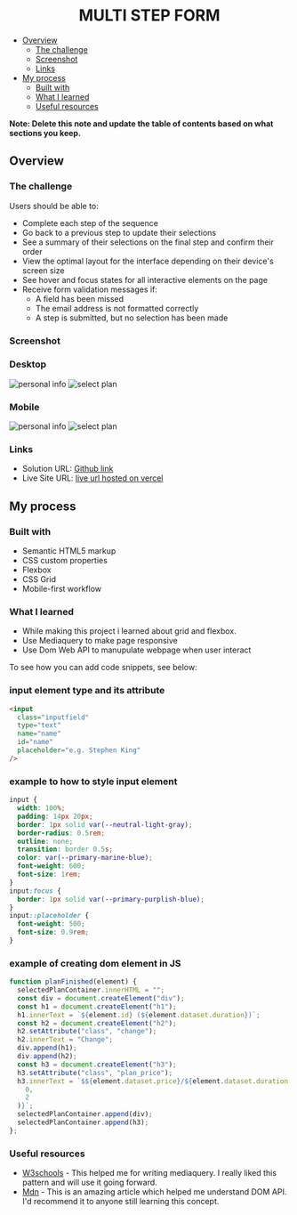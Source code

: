 <h1 align="center">MULTI STEP FORM</h1>

- [Overview](#overview)
  - [The challenge](#the-challenge)
  - [Screenshot](#screenshot)
  - [Links](#links)
- [My process](#my-process)
  - [Built with](#built-with)
  - [What I learned](#what-i-learned)
  - [Useful resources](#useful-resources)

**Note: Delete this note and update the table of contents based on what sections you keep.**

## Overview

### The challenge

Users should be able to:

- Complete each step of the sequence
- Go back to a previous step to update their selections
- See a summary of their selections on the final step and confirm their order
- View the optimal layout for the interface depending on their device's screen size
- See hover and focus states for all interactive elements on the page
- Receive form validation messages if:
  - A field has been missed
  - The email address is not formatted correctly
  - A step is submitted, but no selection has been made

### Screenshot

### Desktop

![personal info](image.png)
![select plan](image-1.png)

### Mobile

![personal info](image-2.png)
![select plan](image-3.png)

### Links

- Solution URL: [Github link](https://github.com/Kkrilin/multi-step-form)
- Live Site URL: [live url hosted on vercel](https://multi-step-form-one-beige.vercel.app/)

## My process

### Built with

- Semantic HTML5 markup
- CSS custom properties
- Flexbox
- CSS Grid
- Mobile-first workflow

### What I learned

- While making this project i learned about grid and flexbox.
- Use Mediaquery to make page responsive
- Use Dom Web API to manupulate webpage when user interact

To see how you can add code snippets, see below:

### input element type and its attribute

```html
<input
  class="inputfield"
  type="text"
  name="name"
  id="name"
  placeholder="e.g. Stephen King"
/>
```

### example to how to style input element

```css
input {
  width: 100%;
  padding: 14px 20px;
  border: 1px solid var(--neutral-light-gray);
  border-radius: 0.5rem;
  outline: none;
  transition: border 0.5s;
  color: var(--primary-marine-blue);
  font-weight: 600;
  font-size: 1rem;
}
input:focus {
  border: 1px solid var(--primary-purplish-blue);
}
input::placeholder {
  font-weight: 500;
  font-size: 0.9rem;
}
```

### example of creating dom element in JS

```js
function planFinished(element) {
  selectedPlanContainer.innerHTML = "";
  const div = document.createElement("div");
  const h1 = document.createElement("h1");
  h1.innerText = `${element.id} (${element.dataset.duration})`;
  const h2 = document.createElement("h2");
  h2.setAttribute("class", "change");
  h2.innerText = "Change";
  div.append(h1);
  div.append(h2);
  const h3 = document.createElement("h3");
  h3.setAttribute("class", "plan_price");
  h3.innerText = `$${element.dataset.price}/${element.dataset.duration.slice(
    0,
    2
  )}`;
  selectedPlanContainer.append(div);
  selectedPlanContainer.append(h3);
};
```

### Useful resources

- [W3schools](https://www.w3schools.com/cssref/css3_pr_mediaquery.php) - This helped me for writing mediaquery. I really liked this pattern and will use it going forward.
- [Mdn](https://developer.mozilla.org/en-US/docs/Glossary/DOM) - This is an amazing article which helped me understand DOM API. I'd recommend it to anyone still learning this concept.

